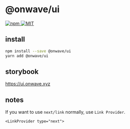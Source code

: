 # @onwave/ui

<p>
  <a href="https://www.npmjs.com/package/@onwave/ui">
    <img
      src="https://img.shields.io/npm/v/@onwave/ui.svg"
      alt="npm"
    >
  </a>
  <a href="https://github.com/onwave-dev/onwave-ui/blob/master/LICENSE">
    <img
      src="https://img.shields.io/github/license/onwave-dev/onwave-ui.svg"
      alt="MIT"
    >
  </a>
</p>

## install

```sh
npm install --save @onwave/ui
yarn add @onwave/ui
```

## storybook

<a href="https://ui.onwave.xyz">https://ui.onwave.xyz</a>

## notes

If you want to use `next/link` normally, use `Link Provider`.

```JSX
<LinkProvider type="next">
```
